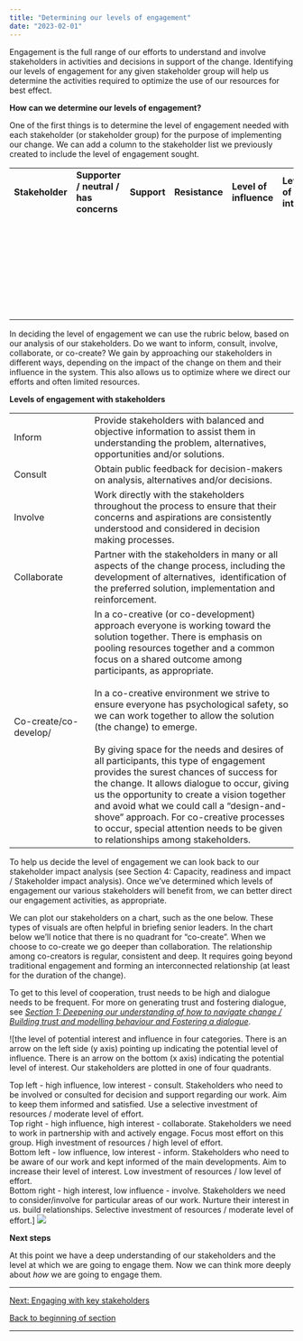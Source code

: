 ```yaml
---
title: "Determining our levels of engagement"
date: "2023-02-01"
---
```


Engagement is the full range of our efforts to understand and involve stakeholders in activities and decisions in support of the change. Identifying our levels of engagement for any given stakeholder group will help us determine the activities required to optimize the use of our resources for best effect.

**How can we determine our levels of engagement?**

One of the first things is to determine the level of engagement needed with each stakeholder (or stakeholder group) for the purpose of implementing our change. We can add a column to the stakeholder list we previously created to include the level of engagement sought.

<table><tbody><tr><td><strong>Stakeholder</strong></td><td><strong>Supporter / neutral / has concerns</strong></td><td><strong>Support</strong></td><td><strong>Resistance</strong></td><td><strong>Level of influence</strong></td><td><strong>Level of interest</strong></td><td><strong>Level of engagement sought</strong></td></tr><tr><td><strong>&nbsp;</strong></td><td>&nbsp;</td><td>&nbsp;</td><td>&nbsp;</td><td>&nbsp;</td><td>&nbsp;</td><td>&nbsp;</td></tr><tr><td><strong>&nbsp;</strong></td><td>&nbsp;</td><td>&nbsp;</td><td>&nbsp;</td><td>&nbsp;</td><td>&nbsp;</td><td>&nbsp;</td></tr><tr><td><strong>&nbsp;</strong></td><td>&nbsp;</td><td>&nbsp;</td><td>&nbsp;</td><td>&nbsp;</td><td>&nbsp;</td><td>&nbsp;</td></tr><tr><td><strong>&nbsp;</strong></td><td>&nbsp;</td><td>&nbsp;</td><td>&nbsp;</td><td>&nbsp;</td><td>&nbsp;</td><td>&nbsp;</td></tr><tr><td><strong>&nbsp;</strong></td><td>&nbsp;</td><td>&nbsp;</td><td>&nbsp;</td><td>&nbsp;</td><td>&nbsp;</td><td>&nbsp;</td></tr><tr><td><strong>&nbsp;</strong></td><td>&nbsp;</td><td>&nbsp;</td><td>&nbsp;</td><td>&nbsp;</td><td>&nbsp;</td><td>&nbsp;</td></tr><tr><td><strong>&nbsp;</strong></td><td>&nbsp;</td><td>&nbsp;</td><td>&nbsp;</td><td>&nbsp;</td><td>&nbsp;</td><td>&nbsp;</td></tr></tbody></table>

In deciding the level of engagement we can use the rubric below, based on our analysis of our stakeholders. Do we want to inform, consult, involve, collaborate, or co-create? We gain by approaching our stakeholders in different ways, depending on the impact of the change on them and their influence in the system. This also allows us to optimize where we direct our efforts and often limited resources.

**Levels of engagement with stakeholders**

<table><tbody><tr><td>Inform&nbsp;&nbsp;&nbsp;&nbsp;&nbsp;&nbsp;&nbsp;&nbsp;&nbsp;&nbsp;&nbsp;&nbsp;&nbsp;&nbsp;&nbsp;&nbsp;&nbsp;</td><td>Provide stakeholders with balanced and objective information to assist them in understanding the problem, alternatives, opportunities and/or solutions.</td></tr><tr><td>Consult</td><td>Obtain public feedback for decision-makers on analysis, alternatives and/or decisions.</td></tr><tr><td>Involve</td><td>Work directly with the stakeholders throughout the process to ensure that their concerns and aspirations are consistently understood and considered in decision making processes.</td></tr><tr><td>Collaborate</td><td>Partner with the stakeholders in many or all aspects of the change process, including the development of alternatives,&nbsp; identification of the preferred solution, implementation and reinforcement.</td></tr><tr><td>Co-create/co-develop/</td><td>In a co-creative (or co-development) approach everyone is working toward the solution together. There is emphasis on pooling resources together and a common focus on a shared outcome among participants, as appropriate.<br><br>In a co-creative environment we strive to ensure everyone has psychological safety, so we can work together to allow the solution (the change) to emerge.<br><br>By giving space for the needs and desires of all participants, this type of engagement provides the surest chances of success for the change. It allows dialogue to occur, giving us the opportunity to create a vision together and avoid what we could call a “design-and-shove” approach. For co-creative processes to occur, special attention needs to be given to relationships among stakeholders.</td></tr></tbody></table>

To help us decide the level of engagement we can look back to our stakeholder impact analysis (see Section 4: Capacity, readiness and impact / Stakeholder impact analysis). Once we’ve determined which levels of engagement our various stakeholders will benefit from, we can better direct our engagement activities, as appropriate.

We can plot our stakeholders on a chart, such as the one below. These types of visuals are often helpful in briefing senior leaders. In the chart below we’ll notice that there is no quadrant for “co-create”. When we choose to co-create we go deeper than collaboration. The relationship among co-creators is regular, consistent and deep. It requires going beyond traditional engagement and forming an interconnected relationship (at least for the duration of the change).

To get to this level of cooperation, trust needs to be high and dialogue needs to be frequent. For more on generating trust and fostering dialogue, see _[Section 1: Deepening our understanding of how to navigate change / Building trust and modelling behaviour and Fostering a dialogue](/building-trust-and-modelling-behaviour/)_.

![the level of potential interest and influence in four categories. There is an arrow on the left side (y axis) pointing up indicating the potential level of influence. There is an arrow on the bottom (x axis) indicating the potential level of interest. Our stakeholders are plotted in one of four quadrants.
<div></div>
Top left - high influence, low interest - consult. Stakeholders who need to be involved or consulted for decision and support regarding our work. Aim to keep them informed and satisfied. Use a selective investment of resources / moderate level of effort.
<div></div>
Top right - high influence, high interest - collaborate. Stakeholders we need to work in partnership with and actively engage. Focus most effort on this group. High investment of resources / high level of effort.
<div></div>
Bottom left - low influence, low interest - inform. Stakeholders who need to be aware of our work and kept informed of the main developments. Aim to increase their level of interest. Low investment of resources / low level of effort.
<div></div>
Bottom right - high interest, low influence - involve. Stakeholders we need to consider/involve for particular areas of our work. Nurture their interest in us. build relationships. Selective investment of resources / moderate level of effort.] <img src="framework-for-leading-change/images/image-1.png">

**Next steps**

At this point we have a deep understanding of our stakeholders and the level at which we are going to engage them. Now we can think more deeply about _how_ we are going to engage them.

* * *

[Next: Engaging with key stakeholders](/framework-for-leading-change/engaging-with-key-stakeholders/)

[Back to beginning of section](/framework-for-leading-change/getting-people-on-board/)

* * *
